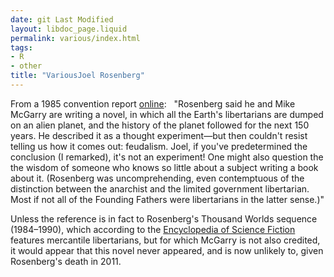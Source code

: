 ```yaml
---
date: git Last Modified
layout: libdoc_page.liquid
permalink: various/index.html
tags:
- R
- other
title: "VariousJoel Rosenberg"
---
```


From a 1985 convention report  <a href="http://users.bestweb.net/~jamesl/TarasW1992.html"> online</a>:
 
"Rosenberg said he and Mike McGarry  are writing a novel, in which all the Earth's libertarians are dumped on an  alien planet, and the history of the planet followed for the next 150 years. He  described it as a thought experiment—but then couldn't resist telling us how it  comes out: feudalism. Joel, if you've predetermined the conclusion (I remarked),  it's not an experiment! One might also question the the wisdom of someone who  knows so little about a subject writing a book about it. (Rosenberg was  uncomprehending, even contemptuous of the distinction between the anarchist and  the limited government libertarian. Most if not all of the Founding Fathers were  libertarians in the latter sense.)"

Unless the reference is in fact to Rosenberg's Thousand  Worlds sequence (1984–1990), which according to the <a href="http://www.sf-encyclopedia.com/entry/rosenberg_joel">Encyclopedia of  Science Fiction</a> features mercantile libertarians, but for which McGarry is  not also credited, it would appear that this novel never appeared, and is now  unlikely to, given Rosenberg's death in 2011.